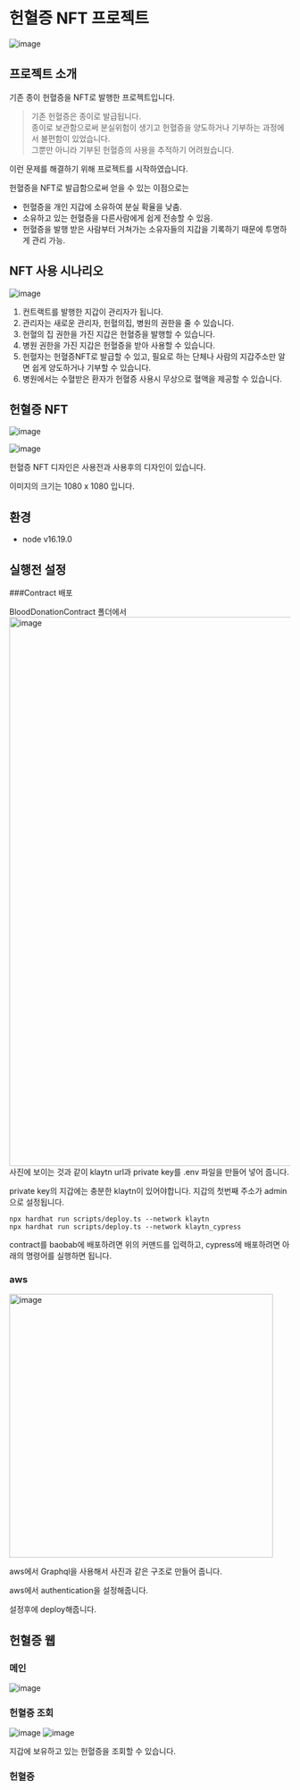 # 헌혈증 NFT 프로젝트
![image](https://user-images.githubusercontent.com/69336797/210229025-a5ba6dd0-a049-40cf-9b0e-4eb29a1843e8.png)

##  프로젝트 소개
기존 종이 헌혈증을 NFT로 발행한 프로젝트입니다.
> 기존 헌혈증은 종이로 발급됩니다.   
종이로 보관함으로써 분실위험이 생기고 헌혈증을 양도하거나 기부하는 과정에서 불편함이 있었습니다.   
그뿐만 아니라 기부된 헌혈증의 사용을 추적하기 어려웠습니다. 

이런 문제를 해결하기 위해 프로젝트를 시작하였습니다. 

헌혈증을 NFT로 발급함으로써 얻을 수 있는 이점으로는 
- 헌혈증을 개인 지갑에 소유하여 분실 확율을 낮춤.
- 소유하고 있는 헌혈증을 다른사람에게 쉽게 전송할 수 있음.
- 헌혈증을 발행 받은 사람부터 거쳐가는 소유자들의 지갑을 기록하기 때문에 투명하게 관리 가능.


## NFT 사용 시나리오

![image](https://user-images.githubusercontent.com/69336797/209934451-9bf40823-3ab7-472b-9f8b-6971c7e0e30f.png)

1. 컨트랙트를 발행한 지갑이 관리자가 됩니다.
2. 관리자는 새로운 관리자, 헌혈의집, 병원의 권한을 줄 수 있습니다.
3. 헌혈의 집 권한을 가진 지갑은 헌혈증을 발행할 수 있습니다.
4. 병원 권한을 가진 지갑은 헌혈증을 받아 사용할 수 있습니다.
5. 헌혈자는 헌혈증NFT로 발급할 수 있고, 필요로 하는 단체나 사람의 지갑주소만 알면 쉽게 양도하거나 기부할 수 있습니다.
6. 병원에서는 수혈받은 환자가 헌혈증 사용시 무상으로 혈액을 제공할 수 있습니다.


## 헌혈증 NFT
![image](https://user-images.githubusercontent.com/69336797/210229670-f8e70076-e1d4-42cd-8bc6-3a8d779e4791.png)

![image](https://user-images.githubusercontent.com/69336797/210229675-7dccf618-ba5f-457c-8395-e2f607921133.png)

헌혈증 NFT 디자인은 사용전과 사용후의 디자인이 있습니다.

이미지의 크기는 1080 x 1080 입니다.

## 환경

-  node v16.19.0

## 실행전 설정

###Contract 배포

BloodDonationContract 폴더에서 
<img width="983" alt="image" src="https://user-images.githubusercontent.com/69336797/210166696-9169bf3c-0b86-47a1-b018-d2454a46e369.png">
사진에 보이는 것과 같이  klaytn url과 private key를 .env 파일을 만들어 넣어 줍니다.

private key의 지갑에는 충분한 klaytn이 있어야합니다.
지갑의 첫번째 주소가 admin으로 설정됩니다.


```shell
npx hardhat run scripts/deploy.ts --network klaytn
npx hardhat run scripts/deploy.ts --network klaytn_cypress
```

contract를 baobab에 배포하려면 위의 커맨드를 입력하고, cypress에 배포하려면 아래의 명령어를 실행하면 됩니다.

### aws 

<img width="472" alt="image" src="https://user-images.githubusercontent.com/69336797/210167271-46519ff9-aa84-4d78-a9e1-fd146547f050.png">

aws에서 Graphql을 사용해서 사진과 같은 구조로 만들어 줍니다.

aws에서 authentication을 설정해줍니다.

설정후에 deploy해줍니다.


## 헌혈증 웹

### 메인
![image](https://user-images.githubusercontent.com/69336797/210231449-a8a5d364-53bd-432d-aaad-0ece9e866ff4.png)

### 헌혈증 조회
![image](https://user-images.githubusercontent.com/69336797/210232049-b474aa51-d47c-4259-9abe-917db5c0a577.png)
![image](https://user-images.githubusercontent.com/69336797/210232065-05b21efd-8882-4ebf-a3f5-a9bad4631b2a.png)

지갑에 보유하고 있는 헌혈증을 조회할 수 있습니다.

### 헌혈증 




